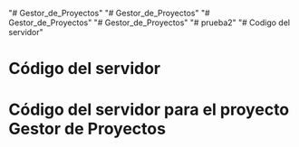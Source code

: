 "# Gestor_de_Proyectos" 
"# Gestor_de_Proyectos" 
"# Gestor_de_Proyectos" 
"# Gestor_de_Proyectos" 
"# prueba2" 
"# Codigo del servidor" 
# Código del servidor
# Código del servidor para el proyecto Gestor de Proyectos

